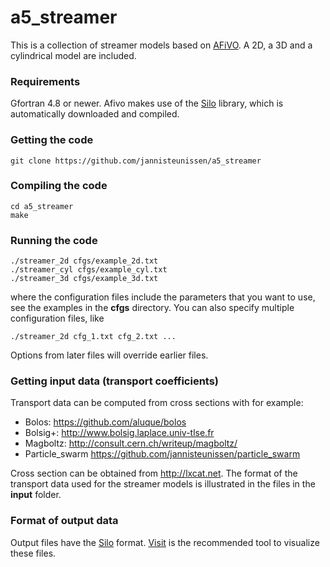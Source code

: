 # a5_streamer

This is a collection of streamer models based on
[AFiVO](https://github.com/jannisteunissen/afivo). A 2D, a 3D and a cylindrical
model are included.

### Requirements

Gfortran 4.8 or newer. Afivo makes use of the
[Silo](https://wci.llnl.gov/simulation/computer-codes/silo/downloads) library,
which is automatically downloaded and compiled.

### Getting the code

    git clone https://github.com/jannisteunissen/a5_streamer

### Compiling the code

    cd a5_streamer
    make

### Running the code

    ./streamer_2d cfgs/example_2d.txt
    ./streamer_cyl cfgs/example_cyl.txt
    ./streamer_3d cfgs/example_3d.txt

where the configuration files include the parameters that you want to use, see
the examples in the **cfgs** directory. You can also specify multiple configuration files, like

    ./streamer_2d cfg_1.txt cfg_2.txt ...

Options from later files will override earlier files.

### Getting input data (transport coefficients)

Transport data can be computed from cross sections with for example:

* Bolos: https://github.com/aluque/bolos
* Bolsig+: http://www.bolsig.laplace.univ-tlse.fr
* Magboltz: http://consult.cern.ch/writeup/magboltz/
* Particle_swarm https://github.com/jannisteunissen/particle_swarm

Cross section can be obtained from http://lxcat.net. The format of the transport
data used for the streamer models is illustrated in the files in the **input**
folder.

### Format of output data

Output files have the
[Silo](https://wci.llnl.gov/simulation/computer-codes/silo) format.
[Visit](https://wci.llnl.gov/simulation/computer-codes/visit/downloads) is the
recommended tool to visualize these files.
